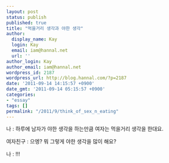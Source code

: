 ```yaml
---
layout: post
status: publish
published: true
title: "먹을거리 생각과 야한 생각"
author:
  display_name: Kay
  login: Kay
  email: iam@hannal.net
  url: ''
author_login: Kay
author_email: iam@hannal.net
wordpress_id: 2187
wordpress_url: http://blog.hannal.com/?p=2187
date: '2011-09-14 14:15:57 +0900'
date_gmt: '2011-09-14 05:15:57 +0900'
categories:
- "essay"
tags: []
permalink: "/2011/9/think_of_sex_n_eating"
---
```

<p>나 : 하루에 남자가 야한 생각을 하는만큼 여자는 먹을거리 생각을 한대요.</p>
<p>여자친구 : 으엥? 뭐 그렇게 야한 생각을 많이 해요?</p>
<p>나 : !!!</p>
<p>&nbsp;</p>
